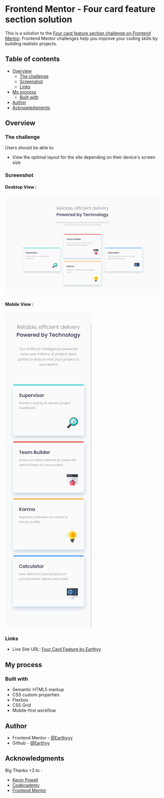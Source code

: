 # Frontend Mentor - Four card feature section solution

This is a solution to the [Four card feature section challenge on Frontend Mentor](https://www.frontendmentor.io/challenges/four-card-feature-section-weK1eFYK). Frontend Mentor challenges help you improve your coding skills by building realistic projects. 

## Table of contents

- [Overview](#overview)
  - [The challenge](#the-challenge)
  - [Screenshot](#screenshot)
  - [Links](#links)
- [My process](#my-process)
  - [Built with](#built-with)
- [Author](#author)
- [Acknowledgments](#acknowledgments)



## Overview

### The challenge

Users should be able to:

- View the optimal layout for the site depending on their device's screen size

### Screenshot

#### Desktop View :
![Desktop View](./desktop-view.png)

#### Mobile View :
![Mobile View](./mobile-view.png)



### Links

- Live Site URL: [Four Card Feature by Earthyy](...)

## My process

### Built with

- Semantic HTML5 markup
- CSS custom properties
- Flexbox
- CSS Grid
- Mobile-first workflow

## Author


- Frontend Mentor - [@Earthyyy](https://www.frontendmentor.io/profile/Earthyyy)
- Github - [@Earthyy](https://github.com/Earthyyy)



## Acknowledgments

Big Thanks <3 to :

* [Kevin Powell](https://www.youtube.com/@KevinPowell)
* [Codecademy](https://www.codecademy.com)
* [Frontend Mentor](https://www.frontendmentor.io/) 
